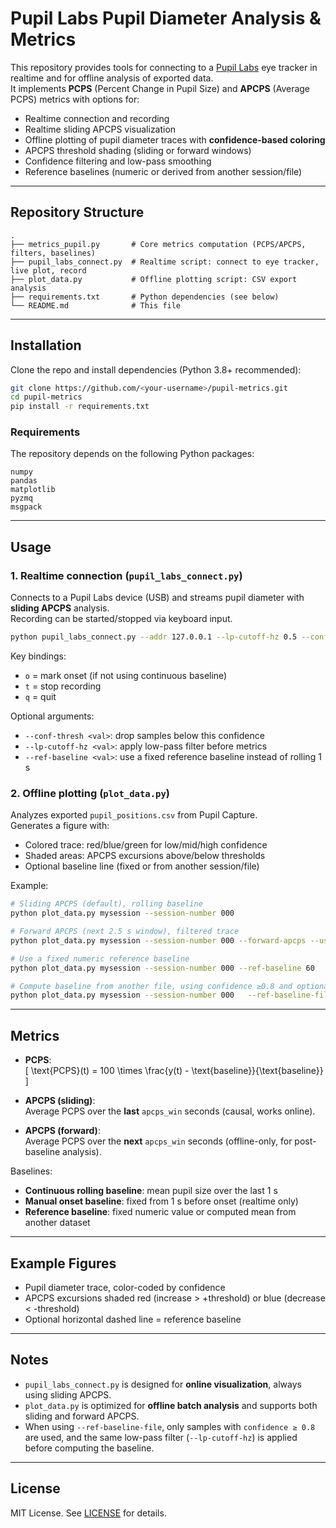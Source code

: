 # Pupil Labs Pupil Diameter Analysis & Metrics

This repository provides tools for connecting to a [Pupil Labs](https://pupil-labs.com/) eye tracker in realtime and for offline analysis of exported data.  
It implements **PCPS** (Percent Change in Pupil Size) and **APCPS** (Average PCPS) metrics with options for:

- Realtime connection and recording
- Realtime sliding APCPS visualization
- Offline plotting of pupil diameter traces with **confidence-based coloring**
- APCPS threshold shading (sliding or forward windows)
- Confidence filtering and low-pass smoothing
- Reference baselines (numeric or derived from another session/file)

---

## Repository Structure

```
.
├── metrics_pupil.py       # Core metrics computation (PCPS/APCPS, filters, baselines)
├── pupil_labs_connect.py  # Realtime script: connect to eye tracker, live plot, record
├── plot_data.py           # Offline plotting script: CSV export analysis
├── requirements.txt       # Python dependencies (see below)
└── README.md              # This file
```

---

## Installation

Clone the repo and install dependencies (Python 3.8+ recommended):

```bash
git clone https://github.com/<your-username>/pupil-metrics.git
cd pupil-metrics
pip install -r requirements.txt
```

### Requirements

The repository depends on the following Python packages:

```
numpy
pandas
matplotlib
pyzmq
msgpack
```

---

## Usage

### 1. Realtime connection (`pupil_labs_connect.py`)

Connects to a Pupil Labs device (USB) and streams pupil diameter with **sliding APCPS** analysis.  
Recording can be started/stopped via keyboard input.

```bash
python pupil_labs_connect.py --addr 127.0.0.1 --lp-cutoff-hz 0.5 --conf-thresh 0.6
```

Key bindings:
- `o` = mark onset (if not using continuous baseline)
- `t` = stop recording
- `q` = quit

Optional arguments:
- `--conf-thresh <val>`: drop samples below this confidence
- `--lp-cutoff-hz <val>`: apply low-pass filter before metrics
- `--ref-baseline <val>`: use a fixed reference baseline instead of rolling 1 s

### 2. Offline plotting (`plot_data.py`)

Analyzes exported `pupil_positions.csv` from Pupil Capture.  
Generates a figure with:
- Colored trace: red/blue/green for low/mid/high confidence
- Shaded areas: APCPS excursions above/below thresholds
- Optional baseline line (fixed or from another session/file)

Example:

```bash
# Sliding APCPS (default), rolling baseline
python plot_data.py mysession --session-number 000

# Forward APCPS (next 2.5 s window), filtered trace
python plot_data.py mysession --session-number 000 --forward-apcps --use-filtered --conf-thresh 0.6 --lp-cutoff-hz 0.5

# Use a fixed numeric reference baseline
python plot_data.py mysession --session-number 000 --ref-baseline 60

# Compute baseline from another file, using confidence ≥0.8 and optional low-pass
python plot_data.py mysession --session-number 000   --ref-baseline-file ~/recordings/ref_sess/000/exports/000/pupil_positions.csv   --lp-cutoff-hz 0.5
```

---

## Metrics

- **PCPS**:  
  \[
  \text{PCPS}(t) = 100 \times \frac{y(t) - \text{baseline}}{\text{baseline}}
  \]

- **APCPS (sliding)**:  
  Average PCPS over the **last** `apcps_win` seconds (causal, works online).

- **APCPS (forward)**:  
  Average PCPS over the **next** `apcps_win` seconds (offline-only, for post-baseline analysis).

Baselines:
- **Continuous rolling baseline**: mean pupil size over the last 1 s
- **Manual onset baseline**: fixed from 1 s before onset (realtime only)
- **Reference baseline**: fixed numeric value or computed mean from another dataset

---

## Example Figures

- Pupil diameter trace, color-coded by confidence
- APCPS excursions shaded red (increase > +threshold) or blue (decrease < -threshold)
- Optional horizontal dashed line = reference baseline

---

## Notes

- `pupil_labs_connect.py` is designed for **online visualization**, always using sliding APCPS.  
- `plot_data.py` is optimized for **offline batch analysis** and supports both sliding and forward APCPS.  
- When using `--ref-baseline-file`, only samples with `confidence ≥ 0.8` are used, and the same low-pass filter (`--lp-cutoff-hz`) is applied before computing the baseline.

---

## License

MIT License. See [LICENSE](LICENSE) for details.
